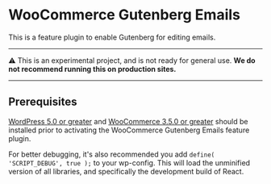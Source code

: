 # WooCommerce Gutenberg Emails

This is a feature plugin to enable Gutenberg for editing emails.

---

:warning: This is an experimental project, and is not ready for general use. **We do not recommend running this on production sites.**

---

## Prerequisites

[WordPress 5.0 or greater](https://wordpress.org/download/) and [WooCommerce 3.5.0 or greater](https://wordpress.org/plugins/woocommerce/) should be installed prior to activating the WooCommerce Gutenberg Emails feature plugin.

For better debugging, it's also recommended you add `define( 'SCRIPT_DEBUG', true );` to your wp-config. This will load the unminified version of all libraries, and specifically the development build of React.
